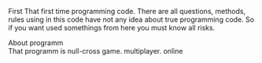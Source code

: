 First 
That first time programming code. There are all questions, methods, rules  using in this code  have not any idea about  true programming code. So if you want used somethings from here you must know all risks. 

About programm    
That programm is null-cross game. multiplayer. online
